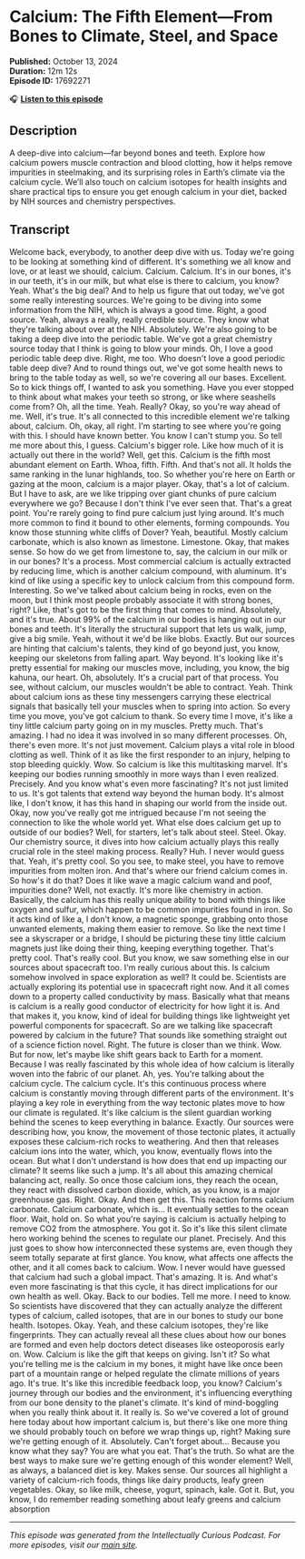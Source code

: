 # Calcium: The Fifth Element—From Bones to Climate, Steel, and Space

**Published:** October 13, 2024  
**Duration:** 12m 12s  
**Episode ID:** 17692271

🎧 **[Listen to this episode](https://intellectuallycurious.buzzsprout.com/2529712/episodes/17692271-calcium-the-fifth-element—from-bones-to-climate-steel-and-space)**

## Description

A deep-dive into calcium—far beyond bones and teeth. Explore how calcium powers muscle contraction and blood clotting, how it helps remove impurities in steelmaking, and its surprising roles in Earth’s climate via the calcium cycle. We’ll also touch on calcium isotopes for health insights and share practical tips to ensure you get enough calcium in your diet, backed by NIH sources and chemistry perspectives.

## Transcript

Welcome back, everybody, to another deep dive with us. Today we're going to be looking at something kind of different. It's something we all know and love, or at least we should, calcium. Calcium. Calcium. It's in our bones, it's in our teeth, it's in our milk, but what else is there to calcium, you know? Yeah. What's the big deal? And to help us figure that out today, we've got some really interesting sources. We're going to be diving into some information from the NIH, which is always a good time. Right, a good source. Yeah, always a really, really credible source. They know what they're talking about over at the NIH. Absolutely. We're also going to be taking a deep dive into the periodic table. We've got a great chemistry source today that I think is going to blow your minds. Oh, I love a good periodic table deep dive. Right, me too. Who doesn't love a good periodic table deep dive? And to round things out, we've got some health news to bring to the table today as well, so we're covering all our bases. Excellent. So to kick things off, I wanted to ask you something. Have you ever stopped to think about what makes your teeth so strong, or like where seashells come from? Oh, all the time. Yeah. Really? Okay, so you're way ahead of me. Well, it's true. It's all connected to this incredible element we're talking about, calcium. Oh, okay, all right. I'm starting to see where you're going with this. I should have known better. You know I can't stump you. So tell me more about this, I guess. Calcium's bigger role. Like how much of it is actually out there in the world? Well, get this. Calcium is the fifth most abundant element on Earth. Whoa, fifth. Fifth. And that's not all. It holds the same ranking in the lunar highlands, too. So whether you're here on Earth or gazing at the moon, calcium is a major player. Okay, that's a lot of calcium. But I have to ask, are we like tripping over giant chunks of pure calcium everywhere we go? Because I don't think I've ever seen that. That's a great point. You're rarely going to find pure calcium just lying around. It's much more common to find it bound to other elements, forming compounds. You know those stunning white cliffs of Dover? Yeah, beautiful. Mostly calcium carbonate, which is also known as limestone. Limestone. Okay, that makes sense. So how do we get from limestone to, say, the calcium in our milk or in our bones? It's a process. Most commercial calcium is actually extracted by reducing lime, which is another calcium compound, with aluminum. It's kind of like using a specific key to unlock calcium from this compound form. Interesting. So we've talked about calcium being in rocks, even on the moon, but I think most people probably associate it with strong bones, right? Like, that's got to be the first thing that comes to mind. Absolutely, and it's true. About 99% of the calcium in our bodies is hanging out in our bones and teeth. It's literally the structural support that lets us walk, jump, give a big smile. Yeah, without it we'd be like blobs. Exactly. But our sources are hinting that calcium's talents, they kind of go beyond just, you know, keeping our skeletons from falling apart. Way beyond. It's looking like it's pretty essential for making our muscles move, including, you know, the big kahuna, our heart. Oh, absolutely. It's a crucial part of that process. You see, without calcium, our muscles wouldn't be able to contract. Yeah. Think about calcium ions as these tiny messengers carrying these electrical signals that basically tell your muscles when to spring into action. So every time you move, you've got calcium to thank. So every time I move, it's like a tiny little calcium party going on in my muscles. Pretty much. That's amazing. I had no idea it was involved in so many different processes. Oh, there's even more. It's not just movement. Calcium plays a vital role in blood clotting as well. Think of it as like the first responder to an injury, helping to stop bleeding quickly. Wow. So calcium is like this multitasking marvel. It's keeping our bodies running smoothly in more ways than I even realized. Precisely. And you know what's even more fascinating? It's not just limited to us. It's got talents that extend way beyond the human body. It's almost like, I don't know, it has this hand in shaping our world from the inside out. Okay, now you've really got me intrigued because I'm not seeing the connection to like the whole world yet. What else does calcium get up to outside of our bodies? Well, for starters, let's talk about steel. Steel. Okay. Our chemistry source, it dives into how calcium actually plays this really crucial role in the steel making process. Really? Huh. I never would guess that. Yeah, it's pretty cool. So you see, to make steel, you have to remove impurities from molten iron. And that's where our friend calcium comes in. So how's it do that? Does it like wave a magic calcium wand and poof, impurities done? Well, not exactly. It's more like chemistry in action. Basically, the calcium has this really unique ability to bond with things like oxygen and sulfur, which happen to be common impurities found in iron. So it acts kind of like a, I don't know, a magnetic sponge, grabbing onto those unwanted elements, making them easier to remove. So like the next time I see a skyscraper or a bridge, I should be picturing these tiny little calcium magnets just like doing their thing, keeping everything together. That's pretty cool. That's really cool. But you know, we saw something else in our sources about spacecraft too. I'm really curious about this. Is calcium somehow involved in space exploration as well? It could be. Scientists are actually exploring its potential use in spacecraft right now. And it all comes down to a property called conductivity by mass. Basically what that means is calcium is a really good conductor of electricity for how light it is. And that makes it, you know, kind of ideal for building things like lightweight yet powerful components for spacecraft. So are we talking like spacecraft powered by calcium in the future? That sounds like something straight out of a science fiction novel. Right. The future is closer than we think. Wow. But for now, let's maybe like shift gears back to Earth for a moment. Because I was really fascinated by this whole idea of how calcium is literally woven into the fabric of our planet. Ah, yes. You're talking about the calcium cycle. The calcium cycle. It's this continuous process where calcium is constantly moving through different parts of the environment. It's playing a key role in everything from the way tectonic plates move to how our climate is regulated. It's like calcium is the silent guardian working behind the scenes to keep everything in balance. Exactly. Our sources were describing how, you know, the movement of those tectonic plates, it actually exposes these calcium-rich rocks to weathering. And then that releases calcium ions into the water, which, you know, eventually flows into the ocean. But what I don't understand is how does that end up impacting our climate? It seems like such a jump. It's all about this amazing chemical balancing act, really. So once those calcium ions, they reach the ocean, they react with dissolved carbon dioxide, which, as you know, is a major greenhouse gas. Right. Okay. And then get this. This reaction forms calcium carbonate. Calcium carbonate, which is... It eventually settles to the ocean floor. Wait, hold on. So what you're saying is calcium is actually helping to remove CO2 from the atmosphere. You got it. So it's like this silent climate hero working behind the scenes to regulate our planet. Precisely. And this just goes to show how interconnected these systems are, even though they seem totally separate at first glance. You know, what affects one affects the other, and it all comes back to calcium. Wow. I never would have guessed that calcium had such a global impact. That's amazing. It is. And what's even more fascinating is that this cycle, it has direct implications for our own health as well. Okay. Back to our bodies. Tell me more. I need to know. So scientists have discovered that they can actually analyze the different types of calcium, called isotopes, that are in our bones to study our bone health. Isotopes. Okay. Yeah, and these calcium isotopes, they're like fingerprints. They can actually reveal all these clues about how our bones are formed and even help doctors detect diseases like osteoporosis early on. Wow. Calcium is like the gift that keeps on giving. Isn't it? So what you're telling me is the calcium in my bones, it might have like once been part of a mountain range or helped regulate the climate millions of years ago. It's true. It's like this incredible feedback loop, you know? Calcium's journey through our bodies and the environment, it's influencing everything from our bone density to the planet's climate. It's kind of mind-boggling when you really think about it. It really is. So we've covered a lot of ground here today about how important calcium is, but there's like one more thing we should probably touch on before we wrap things up, right? Making sure we're getting enough of it. Absolutely. Can't forget about... Because you know what they say? You are what you eat. That's the truth. So what are the best ways to make sure we're getting enough of this wonder element? Well, as always, a balanced diet is key. Makes sense. Our sources all highlight a variety of calcium-rich foods, things like dairy products, leafy green vegetables. Okay, so like milk, cheese, yogurt, spinach, kale. Got it. But, you know, I do remember reading something about leafy greens and calcium absorption

---
*This episode was generated from the Intellectually Curious Podcast. For more episodes, visit our [main site](https://intellectuallycurious.buzzsprout.com).*
